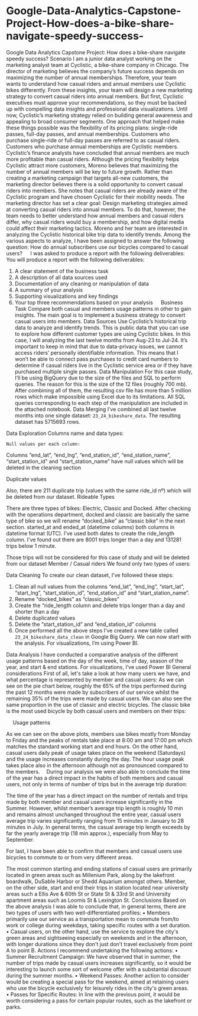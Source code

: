 # Google-Data-Analytics-Capstone-Project-How-does-a-bike-share-navigate-speedy-success-

Google Data Analytics Capstone Project: How does a bike-share navigate speedy success?
Scenario
I am a junior data analyst working on the marketing analyst team at Cyclistic, a bike-share company in Chicago. The director of marketing believes the company’s future success depends on maximizing the number of annual memberships. Therefore, your team wants to understand how casual riders and annual members use Cyclistic bikes differently. From these insights, your team will design a new marketing strategy to convert casual riders into annual members. But first, Cyclistic executives must approve your recommendations, so they must be backed up with compelling data insights and professional data visualizations.
Until now, Cyclistic’s marketing strategy relied on building general awareness and appealing to broad consumer segments. One approach that helped make these things possible was the flexibility of its pricing plans: single-ride passes, full-day passes, and annual memberships. Customers who purchase single-ride or full-day passes are referred to as casual riders. Customers who purchase annual memberships are Cyclistic members.
Cyclistic’s finance analysts have concluded that annual members are much more profitable than casual riders. Although the pricing flexibility helps Cyclistic attract more customers, Moreno believes that maximizing the number of annual members will be key to future growth.
Rather than creating a marketing campaign that targets all-new customers, the marketing director believes there is a solid opportunity to convert casual riders into members. She notes that casual riders are already aware of the Cyclistic program and have chosen Cyclistic for their mobility needs.
The marketing director has set a clear goal: Design marketing strategies aimed at converting casual riders into annual members. To do that, however, the team needs to better understand how annual members and casual riders differ, why casual riders would buy a membership, and how digital media could affect their marketing tactics. Moreno and her team are interested in analyzing the Cyclistic historical bike trip data to identify trends.
Among the various aspects to analyze, I have been assigned to answer the following question: How do annual subscribers use our bicycles compared to casual users?
 
I was asked to produce a report with the following deliverables:
You will produce a report with the following deliverables:
1. A clear statement of the business task
2. A description of all data sources used
3. Documentation of any cleaning or manipulation of data
4. A summary of your analysis
5. Supporting visualizations and key findings
6. Your top three recommendations based on your analysis
 
Business Task
Compare both casual and members usage patterns in other to gain insights. The main goal is to implement a business strategy to convert casual users into members.
Data Sources
Use Cyclistic’s historical trip data to analyze and identify trends. This is public data that you can use to explore how different customer types are using Cyclistic bikes. In this case, I will analyzing the last twelve months from Aug-23 to Jul-24.
It’s important to keep in mind that due to data-privacy issues, we cannot access riders’ personally identifiable information. This means that I won’t be able to connect pass purchases to credit card numbers to determine if casual riders live in the Cyclistic service area or if they have purchased multiple single passes.
Data Manipulation
For this case study, I’ll be using BigQuery due to the size of the files and SQL to perform queries. 
The reason for this is the size of the 12 files (roughly 700 mb). After combining all of them, the resulting csv file has more than 5 million rows which make impossible using Excel due to its limitations. 
All SQL queries corresponding to each step of the manipulation are included in the attached notebook.
Data Merging
I’ve combined all last twelve months into one single dataset: `23_24_bikeshare_data`. The resulting dataset has 5715693 rows.
 
Data Exploration
Columns name and data types:
 
	Null values per each column:
 

Columns “end_lat”, “end_lng”, “end_station_id”, “end_station_name”, “start_station_id” and “start_station_name” have null values which will be deleted in the cleaning section

Duplicate values
 
Also, there are 211 duplicate trip (values with the same ride_id nº) which will be deleted from our dataset.
	Rideable Types
 
There are three types of bikes: Electric, Classic and Docked. After checking with the operations department, docked and classic are basically the same type of bike so we will rename “docked_bike” as “classic bike” in the next section.
started_at and ended_at (datetime columns)
both columns in datetime format (UTC). I’ve used both dates to create the ride_length column. I’ve found out there are 8001 trips longer than a day and 131281 trips below 1 minute.
 
Those trips will not be considered for this case of study and will be deleted from our dataset
Member / Casual riders
We found only two types of users:
 
Data Cleaning
 To create our clean dataset, I’ve followed these steps:
1.	Clean all null values from the columns “end_lat”, “end_lng”, “start_lat”, “start_lng”, “start_station_id”, “end_station_id” and “start_station_name”.
2.	Rename “docked_bikes” as “classic_bikes”
3.	Create the “ride_length column and delete trips longer than a day and shorter than a day
4.	Delete duplicated values
5.	Delete the “start_station_id” and “end_station_id” columns
6.	Once performed all the above steps I’ve created a new table called `23_24_bikeshare_data_clean` in Google Big Query. We can now start with the analysis. For visualizations, I’m using Power BI.

Data Analysis
I have conducted a comparative analysis of the different usage patterns based on the day of the week, time of day, season of the year, and start & end stations. For visualizations, I’ve used Power BI
General considerations
First of all, let's take a look at how many users we have, and what percentage is represented by member and casual users: 
As we can see on the pie chart below, roughly the 65% of the trips performed during the past 12 months were made by subscribers of our service whilst the remaining 35% of the trips were made by casual users.
We can also see the same proportion in the use of classic and electric bicycles. The classic bike is the most used bicycle by both casual users and members on their trips: 
 
 
Usage patterns
     
As we can see on the above plots, members use bikes mostly from Monday to Friday and the peaks of rentals take place at 8:00 am and 17:00 pm which matches the standard working start and end hours. 
On the other hand, casual users daily peak of usage takes place on the weekend (Saturdays) and the usage increases constantly during the day. The hour usage peak takes place also in the afternoon although not as pronounced compared to the members. 
During our analysis we were also able to conclude the time of the year has a direct impact in the habits of both members and casual users, not only in terms of number of trips but in the average trip duration:
 
 
The time of the year has a direct impact on the number of rentals and trips made by both member and casual users increase significantly in the Summer.
However, whilst member’s average trip length is roughly 10 min and remains almost unchanged throughout the entire year, casual users average trip varies significantly ranging from 15 minutes in January to 28 minutes in July. In general terms, the casual average trip length exceeds by far the yearly average trip (18 min approx.), especially from May to September.
 
 For last, I have been able to confirm that members and casual users use bicycles to commute to or from very different areas.
 

The most common starting and ending stations of casual users are primarily located in green areas such as Millenium Park, along by the lakefront boardwalk, DuSable Harbor or Shedd Aquarium amongst others. Member, on the other side, start and end their trips in station located near university areas such a Ellis Ave & 60th St or State St & 33rd St and University apartment areas such as Loomis St & Lexington St.
Conclusions
Based on the above analysis I was able to conclude that, in general terms, there are two types of users with two well-differentiated profiles: 
•	Members primarily use our service as a transportation mean to commute from/to work or college during weekdays, taking specific routes with a set duration. 
•	Casual users, on the other hand, use the service to explore the city's green areas and sightseeing especially on weekends and in the afternoon, with longer durations since they don't just don’t travel exclusively from point A to point B.
Actions
I recommend undertaking the following actions: 
•	Summer Recruitment Campaign: We have observed that in summer, the number of trips made by casual users increases significantly, so it would be interesting to launch some sort of welcome offer with a substantial discount during the summer months.
•	Weekend Passes: Another action to consider would be creating a special pass for the weekend, aimed at retaining users who use the bicycle exclusively for leisurely rides in the city's green areas.
•	Passes for Specific Routes: In line with the previous point, it would be worth considering a pass for certain popular routes, such as the lakefront or parks.
